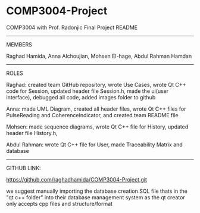 # COMP3004-Project

COMP3004 with Prof. Radonjic 
Final Project README 

-----------------------------
MEMBERS

Raghad Hamida,
Anna Alchoujian,
Mohsen El-hage,
Abdul Rahman Hamdan 

-----------------------------
ROLES

Raghad: created team GitHub repository, wrote Use Cases, wrote Qt C++ code for Session, updated header file Session.h, made the ui(user interface), debugged all code, added images folder to github

Anna: made UML Diagram, created all header files, wrote Qt C++ files for PulseReading and CoherenceIndicator, and created team README file

Mohsen: made sequence diagrams, wrote Qt C++ file for History, updated header file History.h,

Abdul Rahman:  wrote Qt C++ file for User, made Traceability Matrix and database 

----------------------------
GITHUB LINK:

https://github.com/raghadhamida/COMP3004-Project.git



we suggest manually importing the database creation SQL file thats in the "qt c++ folder" into their database management system as the qt creator only accepts cpp files and structure/format
